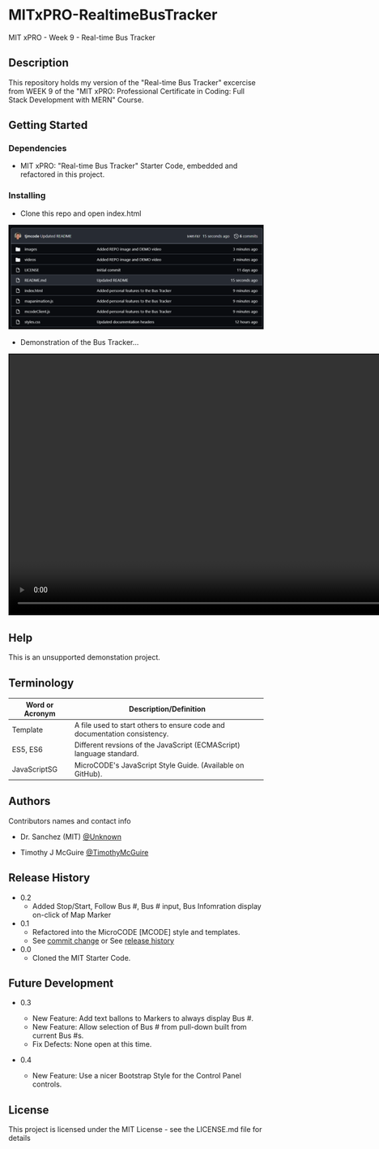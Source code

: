 # MITxPRO-RealtimeBusTracker

MIT xPRO - Week 9 - Real-time Bus Tracker


## Description

This repository holds my version of the "Real-time Bus Tracker" excercise from WEEK 9 of the "MIT xPRO: Professional Certificate in Coding: Full Stack Development with MERN" Course.


## Getting Started


### Dependencies

* MIT xPRO: "Real-time Bus Tracker" Starter Code, embedded and refactored in this project.


### Installing

* Clone this repo and open index.html

<p align="left"><img src=".\images\repo.png" width="1024" title="Real-time Bus Tracker Repository Files..."></p>

* Demonstration of the Bus Tracker...

<video id="demo-video" style="border-style:solid; border-width:2px" src="https://user-images.githubusercontent.com/8990676/158492176-6917b8ce-2b35-4b26-9e87-8886f31f3998.mp4" width="1024" allowfullscreen="allowfullscreen" webkitallowfullscreen="webkitallowfullscreen" mozallowfullscreen="mozallowfullscreen" allow="autoplay *" loop autoplay autobuffer controls muted>
Your browser does not support the HTML5 player.
</video>
</p>


## Help

This is an unsupported demonstation project.



## Terminology

| Word or Acronym	| Description/Definition                                |
|-------------------|-------------------------------------------------------|
|  Template	        | A file used to start others to ensure code and documentation consistency.
|  ES5, ES6         | Different revsions of the JavaScript (ECMAScript) language standard.
|  JavaScriptSG     | MicroCODE's JavaScript Style Guide. (Available on GitHub).



## Authors

Contributors names and contact info

* Dr. Sanchez (MIT) [@Unknown](https://twitter.com/Unknown)

* Timothy J McGuire [@TimothyMcGuire](https://twitter.com/TimothyMcGuire)



## Release History

* 0.2
    * Added Stop/Start, Follow Bus #, Bus # input, Bus Infomration display on-click of Map Marker
* 0.1
    * Refactored into the MicroCODE [MCODE] style and templates.
    * See [commit change]() or See [release history]()
* 0.0
    * Cloned the MIT Starter Code.

## Future Development

* 0.3
    * New Feature: Add text ballons to Markers to always display Bus #.
    * New Feature: Allow selection of Bus # from pull-down built from current Bus #s.
    * Fix Defects: None open at this time.

* 0.4
    * New Feature: Use a nicer Bootstrap Style for the Control Panel controls.


## License

This project is licensed under the MIT License - see the LICENSE.md file for details
